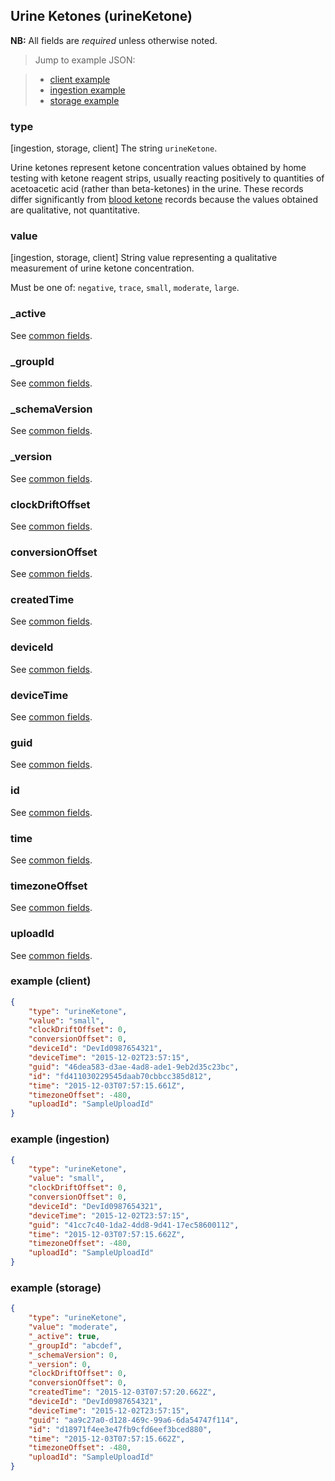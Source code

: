 ## Urine Ketones (urineKetone)

**NB:** All fields are *required* unless otherwise noted.


> Jump to example JSON:

>  - [client example](#example-client)
>  - [ingestion example](#example-ingestion)
>  - [storage example](#example-storage)


### type

[ingestion, storage, client] The string `urineKetone`.

Urine ketones represent ketone concentration values obtained by home testing with ketone reagent strips, usually reacting positively to quantities of acetoacetic acid (rather than beta-ketones) in the urine. These records differ significantly from [blood ketone](bloodKetone.md) records because the values obtained are qualitative, not quantitative.

<!-- end type -->

### value

[ingestion, storage, client] String value representing a qualitative measurement of urine ketone concentration.

Must be one of: `negative`, `trace`, `small`, `moderate`, `large`.

<!-- end value -->

### _active

See [common fields](../common.md).

### _groupId

See [common fields](../common.md).

### _schemaVersion

See [common fields](../common.md).

### _version

See [common fields](../common.md).

### clockDriftOffset

See [common fields](../common.md).

### conversionOffset

See [common fields](../common.md).

### createdTime

See [common fields](../common.md).

### deviceId

See [common fields](../common.md).

### deviceTime

See [common fields](../common.md).

### guid

See [common fields](../common.md).

### id

See [common fields](../common.md).

### time

See [common fields](../common.md).

### timezoneOffset

See [common fields](../common.md).

### uploadId

See [common fields](../common.md).

### example (client)

```json
{
	"type": "urineKetone",
	"value": "small",
	"clockDriftOffset": 0,
	"conversionOffset": 0,
	"deviceId": "DevId0987654321",
	"deviceTime": "2015-12-02T23:57:15",
	"guid": "46dea583-d3ae-4ad8-ade1-9eb2d35c23bc",
	"id": "fd411030229545daab70cbbcc385d812",
	"time": "2015-12-03T07:57:15.661Z",
	"timezoneOffset": -480,
	"uploadId": "SampleUploadId"
}
```

### example (ingestion)

```json
{
	"type": "urineKetone",
	"value": "small",
	"clockDriftOffset": 0,
	"conversionOffset": 0,
	"deviceId": "DevId0987654321",
	"deviceTime": "2015-12-02T23:57:15",
	"guid": "41cc7c40-1da2-4dd8-9d41-17ec58600112",
	"time": "2015-12-03T07:57:15.662Z",
	"timezoneOffset": -480,
	"uploadId": "SampleUploadId"
}
```

### example (storage)

```json
{
	"type": "urineKetone",
	"value": "moderate",
	"_active": true,
	"_groupId": "abcdef",
	"_schemaVersion": 0,
	"_version": 0,
	"clockDriftOffset": 0,
	"conversionOffset": 0,
	"createdTime": "2015-12-03T07:57:20.662Z",
	"deviceId": "DevId0987654321",
	"deviceTime": "2015-12-02T23:57:15",
	"guid": "aa9c27a0-d128-469c-99a6-6da54747f114",
	"id": "d18971f4ee3e47fb9cfd6eef3bced880",
	"time": "2015-12-03T07:57:15.662Z",
	"timezoneOffset": -480,
	"uploadId": "SampleUploadId"
}
```
